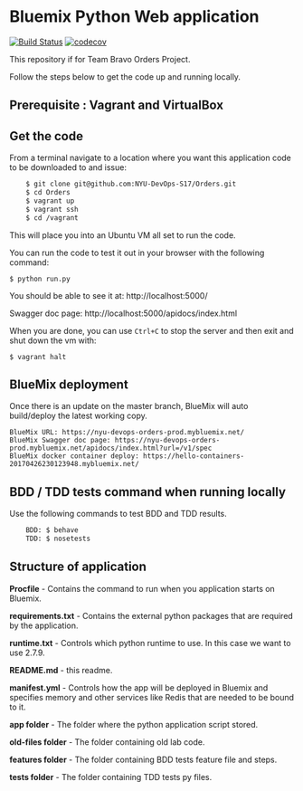 # Bluemix Python Web application

[![Build Status](https://travis-ci.org/NYU-DevOps-S17/Orders.svg?branch=master)](https://travis-ci.org/NYU-DevOps-S17/Orders)
[![codecov](https://codecov.io/gh/NYU-DevOps-S17/Orders/branch/master/graph/badge.svg)](https://codecov.io/gh/NYU-DevOps-S17/Orders)

This repository if for Team Bravo Orders Project.

Follow the steps below to get the code up and running locally.

## Prerequisite : Vagrant and VirtualBox

## Get the code
From a terminal navigate to a location where you want this application code to be downloaded to and issue:
```bash
    $ git clone git@github.com:NYU-DevOps-S17/Orders.git
    $ cd Orders
    $ vagrant up
    $ vagrant ssh
    $ cd /vagrant
```
This will place you into an Ubuntu VM all set to run the code.

You can run the code to test it out in your browser with the following command:

    $ python run.py

You should be able to see it at: http://localhost:5000/

Swagger doc page: http://localhost:5000/apidocs/index.html

When you are done, you can use `Ctrl+C` to stop the server and then exit and shut down the vm with:

    $ vagrant halt

## BlueMix deployment

Once there is an update on the master branch, BlueMix will auto build/deploy the latest working copy.

    BlueMix URL: https://nyu-devops-orders-prod.mybluemix.net/
    BlueMix Swagger doc page: https://nyu-devops-orders-prod.mybluemix.net/apidocs/index.html?url=/v1/spec
    BlueMix docker container deploy: https://hello-containers-20170426230123948.mybluemix.net/

## BDD / TDD tests command when running locally

Use the following commands to test BDD and TDD results.
```bash
    BDD: $ behave
    TDD: $ nosetests
```

## Structure of application

**Procfile** - Contains the command to run when you application starts on Bluemix. 

**requirements.txt** - Contains the external python packages that are required by the application. 

**runtime.txt** - Controls which python runtime to use. In this case we want to use 2.7.9.

**README.md** - this readme.

**manifest.yml** - Controls how the app will be deployed in Bluemix and specifies memory and other services like Redis that are needed to be bound to it.

**app folder** - The folder where the python application script stored.

**old-files folder** - The folder containing old lab code.

**features folder** - The folder containing BDD tests feature file and steps.

**tests folder** - The folder containing TDD tests py files.
